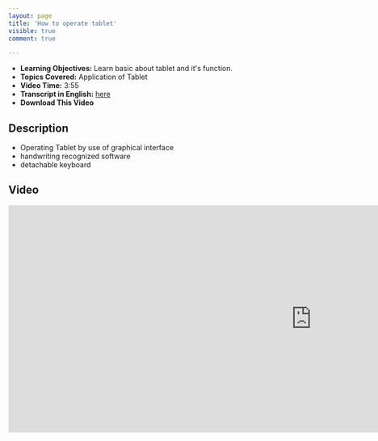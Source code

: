 ```yaml
---
layout: page
title: 'How to operate tablet'
visible: true
comment: true

---
```


 - **Learning Objectives:** Learn basic about tablet and it's function.
 - **Topics Covered:** Application of Tablet
 - **Video Time:** 3:55
 - **Transcript in English:** [here](https://github.com/drashti4/localisationofschool/blob/gh-pages/subtitle/module-1/operating_tablet%5BOPTIONAL%5D)
 - **Download This Video**

## Description ##

- Operating Tablet by use of graphical interface
- handwriting recognized software
- detachable keyboard

## Video ##
  
<iframe width="1200" height="450" src="https://www.youtube.com/embed/ywfcJC9VcwM" frameborder="0" allowfullscreen></iframe>

